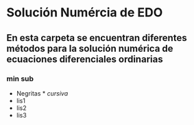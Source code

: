 # Solución Numércia de EDO
## En esta carpeta se encuentran diferentes métodos para la solución numérica de ecuaciones diferenciales ordinarias
### min sub
* Negritas *
_cursiva_
* lis1
* lis2
* lis3
